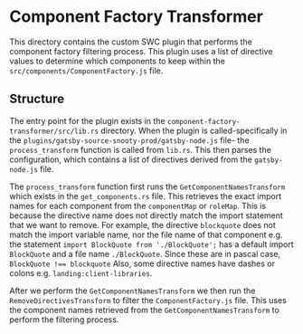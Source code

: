 # Component Factory Transformer

This directory contains the custom SWC plugin that performs the component factory filtering process. This plugin uses a list of directive values to determine which components to keep within the `src/components/ComponentFactory.js` file.

## Structure

The entry point for the plugin exists in the `component-factory-transformer/src/lib.rs` directory. When the plugin is called-specifically in the `plugins/gatsby-source-snooty-prod/gatsby-node.js` file- the `process_transform` function is called from `lib.rs`. This then parses the configuration, which contains a list of directives derived from the `gatsby-node.js` file.

The `process_transform` function first runs the `GetComponentNamesTransform` which exists in the `get_components.rs` file. This retrieves the exact import names for each component from the `componentMap` or `roleMap`. This is because the directive name does not directly match the import statement that we want to remove. For example, the directive `blockquote` does not match the import variable name, nor the file name of that component e.g. the statement `import BlockQuote from './BlockQuote';` has a default import `BlockQuote` and a file name `./BlockQuote`. Since these are in pascal case, `BlockQuote !== blockquote` Also, some directive names have dashes or colons e.g. `landing:client-libraries`.

After we perform the `GetComponentNamesTransform` we then run the `RemoveDirectivesTransform` to filter the `ComponentFactory.js` file. This uses the component names retrieved from the `GetComponentNamesTransform` to perform the filtering process.
